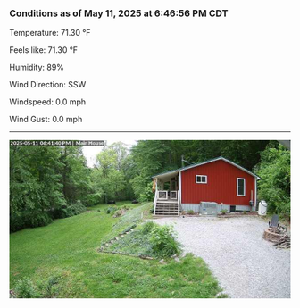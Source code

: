 ### Conditions as of May 11, 2025 at 6:46:56 PM CDT 

Temperature: 71.30 &deg;F

Feels like: 71.30 &deg;F

Humidity: 89%

Wind Direction: SSW

Windspeed: 0.0 mph

Wind Gust: 0.0 mph

---

<img src="./images/latest.jpeg"/>

